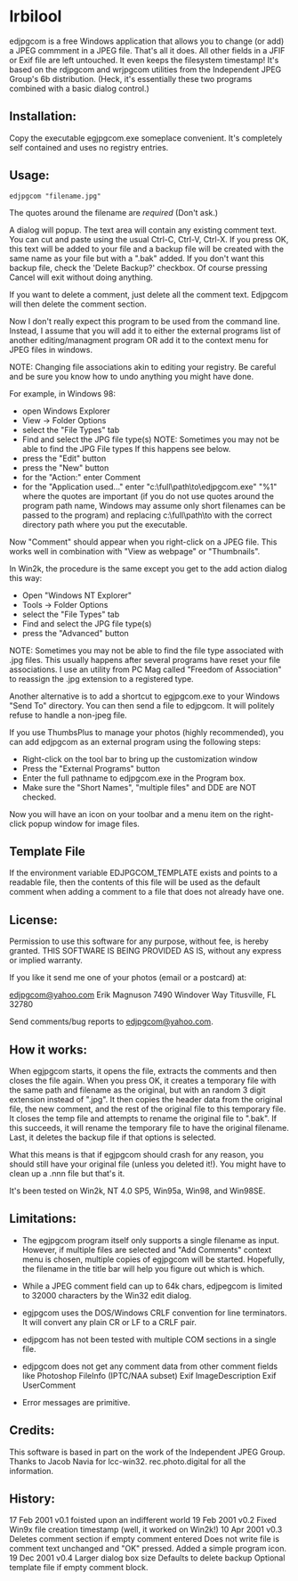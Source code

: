# lrbilool
edjpgcom is a free Windows application that allows you to change (or
add) a JPEG commment in a JPEG file. That's all it does. All other
fields in a JFIF or Exif file are left untouched. It even keeps the
filesystem timestamp! It's based on the rdjpgcom and wrjpgcom
utilities from the Independent JPEG Group's 6b distribution. (Heck,
it's essentially these two programs combined with a basic dialog
control.)

Installation:
-------------

Copy the executable egjpgcom.exe someplace convenient. It's
completely self contained and uses no registry entries.

Usage:
------
	edjpgcom "filename.jpg"

The quotes around the filename are *required* (Don't ask.)

A dialog will popup. The text area will contain any existing comment
text. You can cut and paste using the usual Ctrl-C, Ctrl-V,
Ctrl-X. If you press OK, this text will be added to your file and a
backup file will be created with the same name as your file but with a
".bak" added. If you don't want this backup file, check the 'Delete
Backup?' checkbox. Of course pressing Cancel will exit without doing
anything. 

If you want to delete a comment, just delete all the comment text. 
Edjpgcom will then delete the comment section. 

Now I don't really expect this program to be used from the command
line. Instead, I assume that you will add it to either the external
programs list of another editing/managment program OR add it to the
context menu for JPEG files in windows.

NOTE: Changing file associations akin to editing your registry. 
Be careful and be sure you know how to undo anything you might 
have done.

For example, in Windows 98:
* open Windows Explorer
* View -> Folder Options
* select the "File Types" tab
* Find and select the JPG file type(s)
	NOTE: Sometimes you may not be able to find the JPG File types
	If this happens see below.
* press the "Edit" button
* press the "New" button
* for the "Action:" enter 
  Comment
* for the "Application used..." enter
  "c:\full\path\to\edjpgcom.exe" "%1"
where the quotes are important (if you do not use quotes around the 
program path name, Windows may assume only short filenames can be 
passed to the program) and replacing c:\full\path\to with the correct
directory path where you put the executable. 

Now "Comment" should appear when you right-click on a JPEG file. This
works well in combination with "View as webpage" or "Thumbnails".

In Win2k, the procedure is the same except you get to the 
add action dialog this way:
* Open "Windows NT Explorer"
* Tools -> Folder Options
* select the "File Types" tab
* Find and select the JPG file type(s)
* press the "Advanced" button


NOTE: Sometimes you may not be able to find the file type associated
with .jpg files. This usually happens after several programs have reset 
your file associations. I use an utility from PC Mag called
"Freedom of Association" to reassign the .jpg extension to a registered type.

Another alternative is to add a shortcut to egjpgcom.exe to your Windows 
"Send To" directory. You can then send a file to edjpgcom. It will politely 
refuse to handle a non-jpeg file.

If you use ThumbsPlus to manage your photos (highly recommended), you can add 
edjpgcom as an external program using the following steps:
* Right-click on the tool bar to bring up the customization window
* Press the "External Programs" button
* Enter the full pathname to edjpgcom.exe in the Program box.
* Make sure the "Short Names", "multiple files" and DDE are NOT checked.

Now you will have an icon on your toolbar and a menu item on the right-click
popup window for image files.


Template File
-------------
If the environment variable EDJPGCOM_TEMPLATE exists and points to a readable
file, then the contents of this file will be used as the default comment when 
adding a comment to a file that does not already have one.


License:
--------
Permission to use this software for any purpose, without fee, is
hereby granted. THIS SOFTWARE IS BEING PROVIDED AS IS, without any
express or implied warranty.

If you like it send me one of your photos (email or a postcard) at:

edjpgcom@yahoo.com
Erik Magnuson
7490 Windover Way
Titusville, FL 32780

Send comments/bug reports to edjpgcom@yahoo.com.

How it works:
-------------
When egjpgcom starts, it opens the file, extracts the comments and
then closes the file again. When you press OK, it creates a temporary
file with the same path and filename as the original, but with an
random 3 digit extension instead of ".jpg". It then copies the header
data from the original file, the new comment, and the rest of the
original file to this temporary file. It closes the temp file and
attempts to rename the original file to ".bak". If this succeeds, it
will rename the temporary file to have the original filename. Last, it
deletes the backup file if that options is selected.

What this means is that if egjpgcom should crash for any reason, you
should still have your original file (unless you deleted it!). You
might have to clean up a .nnn file but that's it.

It's been tested on Win2k, NT 4.0 SP5, Win95a, Win98, and Win98SE. 


Limitations:
------------
* The egjpgcom program itself only supports a single filename as
input. However, if multiple files are selected and "Add Comments"
context menu is chosen, multiple copies of egjpgcom will be
started. Hopefully, the filename in the title bar will help you figure
out which is which.

* While a JPEG comment field can up to 64k chars, edjpegcom is limited
to 32000 characters by the Win32 edit dialog.

* egjpgcom uses the DOS/Windows CRLF convention for line
terminators. It will convert any plain CR or LF to a CRLF pair.

* edjpgcom has not been tested with multiple COM sections in a single file.

* edjpgcom does not get any comment data from other comment fields like
  Photoshop FileInfo (IPTC/NAA subset)
  Exif ImageDescription
  Exif UserComment

* Error messages are primitive.

Credits:
--------
This software is based in part on the work of the Independent JPEG Group.
Thanks to Jacob Navia for lcc-win32.
rec.photo.digital for all the information.

History:
--------
17 Feb 2001	v0.1 foisted upon an indifferent world
19 Feb 2001	v0.2 Fixed Win9x file creation timestamp (well, it worked on Win2k!)
10 Apr 2001	v0.3 Deletes comment section if empty comment entered
		     Does not write file is comment text unchanged and "OK" pressed.
		     Added a simple program icon.
19 Dec 2001     v0.4 Larger dialog box size
                     Defaults to delete backup
		     Optional template file if empty comment block.

